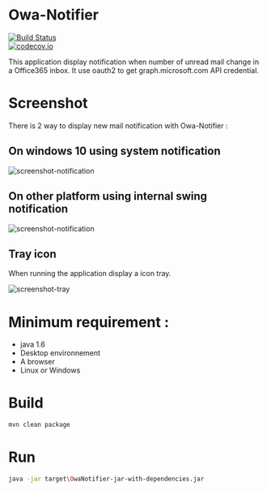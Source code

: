 # Owa-Notifier
[![Build Status](https://travis-ci.org/matgou/owa-notifier.svg?branch=master)](https://travis-ci.org/matgou/owa-notifier)                               
[![codecov.io](https://codecov.io/github/matgou/owa-notifier/coverage.svg?branch=master)](https://codecov.io/github/matgou/owa-notifier?branch=master)  

This application display notification when number of unread mail change in a Office365 inbox. It use oauth2 to get graph.microsoft.com API credential.


# Screenshot

There is 2 way to display new mail notification with Owa-Notifier :

## On windows 10 using system notification
![screenshot-notification](https://raw.githubusercontent.com/matgou/owa-notifier/master/documentation/screenshot-notification.png "Screenshot Notification")

## On other platform using internal swing notification
![screenshot-notification](https://raw.githubusercontent.com/matgou/owa-notifier/master/documentation/screenshot-swing-notification.png "Screenshot Using Swing Notification")

## Tray icon

When running the application display a icon tray. 

![screenshot-tray](https://raw.githubusercontent.com/matgou/owa-notifier/master/documentation/screenshot-tray.png "Screenshot tray-icon")

# Minimum requirement :
 * java 1.6
 * Desktop environnement
 * A browser
 * Linux or Windows
 
# Build 

```bash
mvn clean package
```

# Run

```bash
java -jar target\OwaNotifier-jar-with-dependencies.jar
```